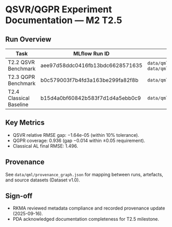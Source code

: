 # QSVR/QGPR Experiment Documentation — M2 T2.5

## Run Overview
| Task | MLflow Run ID | Artefacts |
| --- | --- | --- |
| T2.2 QSVR Benchmark | aee97d58ddc0416fb13bdc6628571635 | `data/qml/qsvr_metrics.json`, `data/qml/qsvr_predictions.csv` |
| T2.3 QGPR Benchmark | b0c579003f7b4fd3a163be299fa82f8b | `data/qml/qgpr_metrics.json` |
| T2.4 Classical Baseline | b15d4a0bf60842b583f7d1d4a5ebb0c9 | `data/qml/classical_al_metrics.json` |

## Key Metrics
- QSVR relative RMSE gap: −1.64e-05 (within 10% tolerance).
- QGPR coverage: 0.936 (gap −0.014 within ±0.05 requirement).
- Classical AL final RMSE: 1.496.

## Provenance
See `data/qml/provenance_graph.json` for mapping between runs, artefacts, and source datasets (Dataset v1.0).

## Sign-off
- RKMA reviewed metadata compliance and recorded provenance update (2025-09-16).
- PDA acknowledged documentation completeness for T2.5 milestone.

